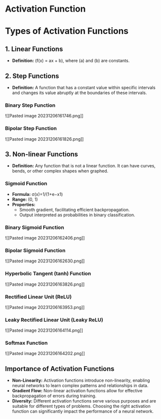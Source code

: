 # Activation Function

# Types of Activation Functions

## 1. Linear Functions
   - **Definition:** \(f(x) = ax + b\), where \(a\) and \(b\) are constants.
## 2. Step Functions
   - **Definition:** A function that has a constant value within specific intervals and changes its value abruptly at the boundaries of these intervals.
### Binary Step Function
![[Pasted image 20231206161746.png]]

### Bipolar Step Function
![[Pasted image 20231206161826.png]]

## 3. Non-linear Functions
   - **Definition:** Any function that is not a linear function. It can have curves, bends, or other complex shapes when graphed.
### Sigmoid Function
- **Formula:** σ(x)=1/(1+e−x1)
- **Range:** (0, 1)
- **Properties:**
  - Smooth gradient, facilitating efficient backpropagation.
  - Output interpreted as probabilities in binary classification.

### Binary Sigmoid Function
![[Pasted image 20231206162406.png]]

### Bipolar Sigmoid Function
![[Pasted image 20231206162630.png]]
### Hyperbolic Tangent (tanh) Function
![[Pasted image 20231206163826.png]]
### Rectified Linear Unit (ReLU)
![[Pasted image 20231206163953.png]]
### Leaky Rectified Linear Unit (Leaky ReLU)
![[Pasted image 20231206164114.png]]
### Softmax Function
![[Pasted image 20231206164202.png]]
## Importance of Activation Functions
- **Non-Linearity:** Activation functions introduce non-linearity, enabling neural networks to learn complex patterns and relationships in data.
- **Gradient Flow:** Non-linear activation functions allow for effective backpropagation of errors during training.
- **Diversity:** Different activation functions serve various purposes and are suitable for different types of problems. Choosing the right activation function can significantly impact the performance of a neural network.
